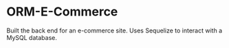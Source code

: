 # ORM-E-Commerce
 Built the back end for an e-commerce site. Uses Sequelize to interact with a MySQL database.
